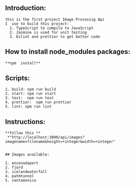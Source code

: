    ## Introduction:

    this is the first project Image Processig Api
    I  use to build this project:
      1. TypeScript to compile to JavaScript
      2. Jasmine is used for unit testing
      3. Eslint and prettier to get better code


   ## How to install node_modules packages:

    **npm  install**


   ## Scripts:
   
    1. build: npm run build
    2. start: npm run start
    3. test:  npm run test
    4. prettier:  npm run prettier
    5. lint: npm run lint
	
   ## Instructions:
	
	**follow this **
	 *"http://localhost:3000/api/images?imagename=filename&height=+integer&width=+integer"
	 
	 
	## Images available:
	 
	1. encenadaport
	2. fjord
	3. icelandwaterfall
	4. patmtunnel
	5. santamonica
	 
